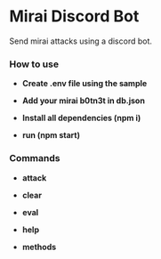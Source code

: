 # Mirai Discord Bot

Send mirai attacks using a discord bot.

### How to use

* **Create .env file using the sample**

* **Add your mirai b0tn3t in db.json**

* **Install all dependencies (npm i)**

* **run (npm start)**

### Commands

* **attack**

* **clear**

* **eval**

* **help**

* **methods**

